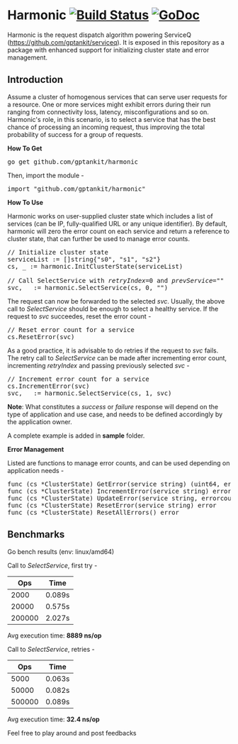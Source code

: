 # Harmonic [![Build Status](https://travis-ci.com/gptankit/harmonic.svg?branch=master)](https://travis-ci.com/gptankit/harmonic) [![GoDoc](https://godoc.org/github.com/gptankit/harmonic?status.svg)](https://pkg.go.dev/github.com/gptankit/harmonic?tab=doc)

Harmonic is the request dispatch algorithm powering ServiceQ (https://github.com/gptankit/serviceq). It is exposed in this repository as a package with enhanced support for initializing cluster state and error management.

## Introduction

Assume a cluster of homogenous services that can serve user requests for a resource. One or more services might exhibit errors during their run ranging from connectivity loss, latency, misconfigurations and so on. Harmonic's role, in this scenario, is to select a service that has the best chance of processing an incoming request, thus improving the total probability of success for a group of requests.

<b>How To Get</b>

<pre>
go get github.com/gptankit/harmonic
</pre>

Then, import the module - 

<pre>
import "github.com/gptankit/harmonic"
</pre>

<b>How To Use</b>

Harmonic works on user-supplied cluster state which includes a list of services (can be IP, fully-qualified URL or any unique identifier). By default, harmonic will zero the error count on each service and return a reference to cluster state, that can further be used to manage error counts.

<pre>
// Initialize cluster state
serviceList := []string{"s0", "s1", "s2"}
cs, _ := harmonic.InitClusterState(serviceList)

// Call SelectService with <i>retryIndex</i>=0 and <i>prevService</i>=""
svc, _ := harmonic.SelectService(cs, 0, "")
</pre>

The request can now be forwarded to the selected <i>svc</i>. Usually, the above call to <i>SelectService</i> should be enough to select a healthy service. If the request to <i>svc</i> succeedes, reset the error count -

<pre>
// Reset error count for a service
cs.ResetError(svc)
</pre>

As a good practice, it is advisable to do retries if the request to <i>svc</i> fails. The retry call to <i>SelectService</i> can be made after incrementing error count, incrementing <i>retryIndex</i> and passing previously selected <i>svc</i> - 

<pre>
// Increment error count for a service
cs.IncrementError(svc)
svc, _ := harmonic.SelectService(cs, 1, svc)
</pre>

<b>Note</b>: What constitutes a <i>success</i> or <i>failure</i> response will depend on the type of application and use case, and needs to be defined accordingly by the application owner.

A complete example is added in <b>sample</b> folder.

<b>Error Management</b>

Listed are functions to manage error counts, and can be used depending on application needs - 

<pre>
func (cs *ClusterState) GetError(service string) (uint64, error)
func (cs *ClusterState) IncrementError(service string) error
func (cs *ClusterState) UpdateError(service string, errorcount uint64) error
func (cs *ClusterState) ResetError(service string) error
func (cs *ClusterState) ResetAllErrors() error
</pre>

## Benchmarks

Go bench results (env: linux/amd64)

Call to <i>SelectService</i>, first try - 

|  Ops  |  Time  |
| ----- |  ----- |
| 2000  | 0.089s |
| 20000 | 0.575s |
| 200000| 2.027s |

Avg execution time: <b>8889 ns/op</b>

Call to <i>SelectService</i>, retries - 

|  Ops  |  Time  |
| ----- |  ----- |
| 5000  | 0.063s |
| 50000 | 0.082s |
| 500000| 0.089s |

Avg execution time: <b>32.4 ns/op</b>

Feel free to play around and post feedbacks
